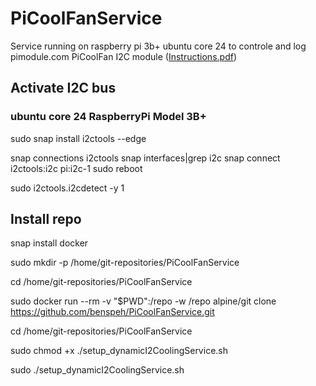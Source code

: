 # PiCoolFanService

Service running on raspberry pi 3b+ ubuntu core 24 to controle and log pimodule.com PiCoolFan I2C module ([Instructions.pdf](https://www.pimodules.com/_pdf/PCFM_V1.05.pdf))

## Activate I2C bus
### ubuntu core 24 RaspberryPi Model 3B+ 
sudo snap install i2ctools --edge

snap connections i2ctools
snap interfaces|grep i2c
snap connect i2ctools:i2c pi:i2c-1
sudo reboot

sudo i2ctools.i2cdetect -y 1

## Install repo
snap install docker

sudo mkdir -p /home/git-repositories/PiCoolFanService

cd /home/git-repositories/PiCoolFanService

sudo docker run --rm -v "$PWD":/repo -w /repo alpine/git clone https://github.com/benspeh/PiCoolFanService.git

cd /home/git-repositories/PiCoolFanService

sudo chmod +x ./setup_dynamicI2CoolingService.sh

sudo ./setup_dynamicI2CoolingService.sh
